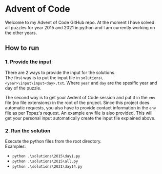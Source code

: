 # Advent of Code
Welcome to my Advent of Code GitHub repo. At the moment I have solved all puzzles for year 2015 and 2021 in python and I am currently working on the other years.

## How to run
### 1. Provide the input
There are 2 ways to provide the input for the solutions. <br>
The first way is to put the input file in `solutions\<year>\input\input<day>.txt`. Where `year` and `day` are the spesific year and day of the puzzle. <br>

The second way is to get your Avdent of Code session and put it in the `env` file (no file extensions) in the root of the project. Since this project does automatic requests, you also have to provide contact information in the `env` file as per Topaz's request. An example env file is also provided. This will get your personal input automatically create the input file explained above. 

### 2. Run the solution
Execute the python files from the root directory. <br>
Examples:
- `python .\solutions\2015\day1.py`
- `python .\solutions\2015\all.py`
- `python .\solutions\2021\day14.py`

